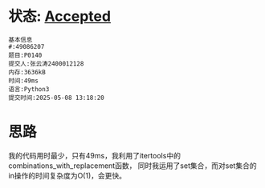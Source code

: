 # 状态: [Accepted](http://dsbpython.openjudge.cn/dspythonbook/solution/49086207/)

```
基本信息
#:49086207
题目:P0140
提交人:张云涛2400012128
内存:3636kB
时间:49ms
语言:Python3
提交时间:2025-05-08 13:18:20
```
# 思路
我的代码用时最少，只有49ms，我利用了itertools中的combinations_with_replacement函数，
同时我运用了set集合，而对set集合的in操作的时间复杂度为O(1)，会更快。